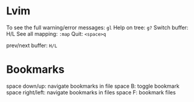 # Lvim

To see the full warning/error messages: `gl`
Help on tree: `g?`
Switch buffer: H/L 
See all mapping: `:map`
Quit: `<space>q`

prev/next buffer: `H/L`

# Bookmarks
space down/up: navigate bookmarks in file
space B: toggle bookmark
space right/left: navigate bookmarks in files
space F: bookmark files

